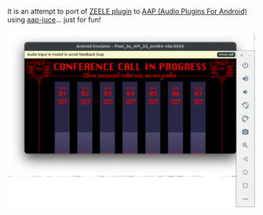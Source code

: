 It is an attempt to port of [ZEELE plugin](https://github.com/SimonZimmer/SEELE) to [AAP (Audio Plugins For Android)](https://github.com/atsushieno/aap-core) using [aap-juce](https://github.com/atsushieno/aap-juce)... just for fun!

![SEELE on Android](docs/images/aap-juce-seele-ui.png)
